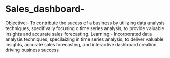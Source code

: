 # Sales_dashboard-
Objective:- To contribute the sucess of a business by utilizing data analysis techniques, specifivally focusing o time series analysis, to provide valuable insights and accurate sales forecasting. 
Learning:- Incorporated data analysis techniques, specilaizing in time series analysis, to deliver valuable insights, accurate sales forecasting, and interactive dashboard creation, driving business success
